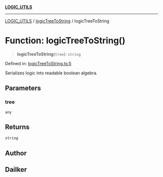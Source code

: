 [**LOGIC_UTILS**](../../README.md)

***

[LOGIC_UTILS](../../README.md) / [logicTreeToString](../README.md) / logicTreeToString

# Function: logicTreeToString()

> **logicTreeToString**(`tree`): `string`

Defined in: [logicTreeToString.ts:5](https://github.com/dailker/everyutil/blob/9ec04d41a381dab61073bf86e9abc70eaf55066d/src/logic/logicTreeToString.ts#L5)

Serializes logic into readable boolean algebra.

## Parameters

### tree

`any`

## Returns

`string`

## Author

## Dailker
